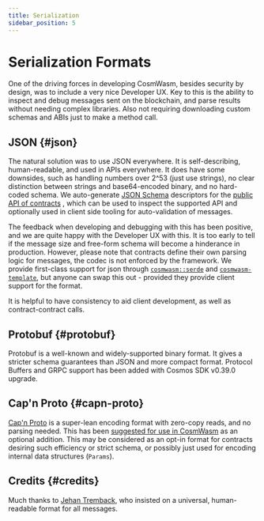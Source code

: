 ```yaml
---
title: Serialization
sidebar_position: 5
---
```


# Serialization Formats

One of the driving forces in developing CosmWasm, besides security by design, was to include a very nice Developer UX.
Key to this is the ability to inspect and debug messages sent on the blockchain, and parse results without needing
complex libraries. Also not requiring downloading custom schemas and ABIs just to make a method call.

## JSON {#json}

The natural solution was to use JSON everywhere. It is self-describing, human-readable, and used in APIs everywhere. It
does have some downsides, such as handling numbers over 2^53 (just use strings), no clear distinction between strings
and base64-encoded binary, and no hard-coded schema. We auto-generate [JSON Schema](https://json-schema.org/)
descriptors for the [public API of contracts](https://github.com/CosmWasm/cw-examples/tree/main/contracts/escrow/schema)
, which can be used to inspect the supported API and optionally used in client side tooling for auto-validation of
messages.

The feedback when developing and debugging with this has been positive, and we are quite happy with the Developer UX
with this. It is too early to tell if the message size and free-form schema will become a hinderance in production.
However, please note that contracts define their own parsing logic for messages, the codec is not enforced by the
framework. We provide first-class support for json through
[`cosmwasm::serde`](https://github.com/CosmWasm/serde-json-wasm) and
[`cosmwasm-template`](https://github.com/CosmWasm/cw-template), but anyone can swap this out - provided they provide
client support for the format.

It is helpful to have consistency to aid client development, as well as contract-contract calls.

## Protobuf {#protobuf}

Protobuf is a well-known and widely-supported binary format. It gives a stricter schema guarantees than JSON and more
compact format. Protocol Buffers and GRPC support has been added with Cosmos SDK v0.39.0 upgrade.

## Cap'n Proto {#capn-proto}

[Cap'n Proto](https://capnproto.org/) is a super-lean encoding format with zero-copy reads, and no parsing needed. This
has been [suggested for use in CosmWasm](https://github.com/CosmWasm/cosmwasm/issues/78) as an optional addition. This
may be considered as an opt-in format for contracts desiring such efficiency or strict schema, or possibly just used for
encoding internal data structures (`Params`).

## Credits {#credits}

Much thanks to [Jehan Tremback](https://github.com/jtremback), who insisted on a universal, human-readable format for
all messages.
